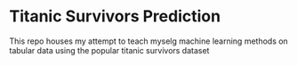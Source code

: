 # Titanic Survivors Prediction
This repo houses my attempt to teach myselg machine learning methods on tabular data using the popular titanic survivors dataset
